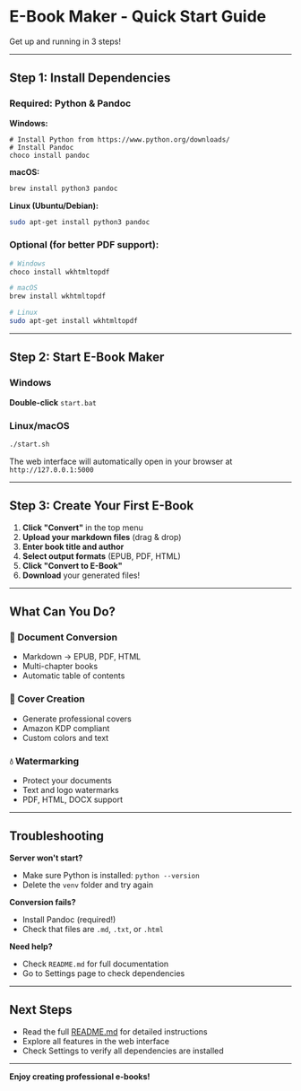 # E-Book Maker - Quick Start Guide

Get up and running in 3 steps!

---

## Step 1: Install Dependencies

### Required: Python & Pandoc

**Windows:**
```batch
# Install Python from https://www.python.org/downloads/
# Install Pandoc
choco install pandoc
```

**macOS:**
```bash
brew install python3 pandoc
```

**Linux (Ubuntu/Debian):**
```bash
sudo apt-get install python3 pandoc
```

### Optional (for better PDF support):
```bash
# Windows
choco install wkhtmltopdf

# macOS
brew install wkhtmltopdf

# Linux
sudo apt-get install wkhtmltopdf
```

---

## Step 2: Start E-Book Maker

### Windows
**Double-click** `start.bat`

### Linux/macOS
```bash
./start.sh
```

The web interface will automatically open in your browser at `http://127.0.0.1:5000`

---

## Step 3: Create Your First E-Book

1. **Click "Convert"** in the top menu
2. **Upload your markdown files** (drag & drop)
3. **Enter book title and author**
4. **Select output formats** (EPUB, PDF, HTML)
5. **Click "Convert to E-Book"**
6. **Download** your generated files!

---

## What Can You Do?

### 📄 Document Conversion
- Markdown → EPUB, PDF, HTML
- Multi-chapter books
- Automatic table of contents

### 🎨 Cover Creation
- Generate professional covers
- Amazon KDP compliant
- Custom colors and text

### 💧 Watermarking
- Protect your documents
- Text and logo watermarks
- PDF, HTML, DOCX support

---

## Troubleshooting

**Server won't start?**
- Make sure Python is installed: `python --version`
- Delete the `venv` folder and try again

**Conversion fails?**
- Install Pandoc (required!)
- Check that files are `.md`, `.txt`, or `.html`

**Need help?**
- Check `README.md` for full documentation
- Go to Settings page to check dependencies

---

## Next Steps

- Read the full [README.md](README.md) for detailed instructions
- Explore all features in the web interface
- Check Settings to verify all dependencies are installed

---

**Enjoy creating professional e-books!**
